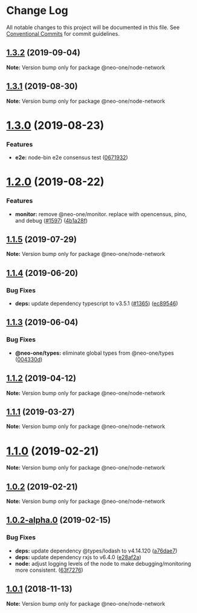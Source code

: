 # Change Log

All notable changes to this project will be documented in this file.
See [Conventional Commits](https://conventionalcommits.org) for commit guidelines.

## [1.3.2](https://github.com/neo-one-suite/neo-one/compare/@neo-one/node-network@1.3.1...@neo-one/node-network@1.3.2) (2019-09-04)

**Note:** Version bump only for package @neo-one/node-network





## [1.3.1](https://github.com/neo-one-suite/neo-one/compare/@neo-one/node-network@1.3.0...@neo-one/node-network@1.3.1) (2019-08-30)

**Note:** Version bump only for package @neo-one/node-network





# [1.3.0](https://github.com/neo-one-suite/neo-one/compare/@neo-one/node-network@1.2.0...@neo-one/node-network@1.3.0) (2019-08-23)


### Features

* **e2e:** node-bin e2e consensus test ([0671932](https://github.com/neo-one-suite/neo-one/commit/0671932))





# [1.2.0](https://github.com/neo-one-suite/neo-one/compare/@neo-one/node-network@1.1.5...@neo-one/node-network@1.2.0) (2019-08-22)


### Features

* **monitor:** remove @neo-one/monitor. replace with opencensus, pino, and debug ([#1597](https://github.com/neo-one-suite/neo-one/issues/1597)) ([4b1a28f](https://github.com/neo-one-suite/neo-one/commit/4b1a28f))





## [1.1.5](https://github.com/neo-one-suite/neo-one/compare/@neo-one/node-network@1.1.4...@neo-one/node-network@1.1.5) (2019-07-29)

**Note:** Version bump only for package @neo-one/node-network





## [1.1.4](https://github.com/neo-one-suite/neo-one/compare/@neo-one/node-network@1.1.3...@neo-one/node-network@1.1.4) (2019-06-20)


### Bug Fixes

* **deps:** update dependency typescript to v3.5.1 ([#1365](https://github.com/neo-one-suite/neo-one/issues/1365)) ([ec89546](https://github.com/neo-one-suite/neo-one/commit/ec89546))





## [1.1.3](https://github.com/neo-one-suite/neo-one/compare/@neo-one/node-network@1.1.2...@neo-one/node-network@1.1.3) (2019-06-04)


### Bug Fixes

* **@neo-one/types:** eliminate global types from @neo-one/types ([004330d](https://github.com/neo-one-suite/neo-one/commit/004330d))





## [1.1.2](https://github.com/neo-one-suite/neo-one/compare/@neo-one/node-network@1.1.1...@neo-one/node-network@1.1.2) (2019-04-12)

**Note:** Version bump only for package @neo-one/node-network





## [1.1.1](https://github.com/neo-one-suite/neo-one/compare/@neo-one/node-network@1.1.0...@neo-one/node-network@1.1.1) (2019-03-27)

**Note:** Version bump only for package @neo-one/node-network





# [1.1.0](https://github.com/neo-one-suite/neo-one/compare/@neo-one/node-network@1.0.2...@neo-one/node-network@1.1.0) (2019-02-21)

**Note:** Version bump only for package @neo-one/node-network





## [1.0.2](https://github.com/neo-one-suite/neo-one/compare/@neo-one/node-network@1.0.2-alpha.0...@neo-one/node-network@1.0.2) (2019-02-21)

**Note:** Version bump only for package @neo-one/node-network





## [1.0.2-alpha.0](https://github.com/neo-one-suite/neo-one/compare/@neo-one/node-network@1.0.1...@neo-one/node-network@1.0.2-alpha.0) (2019-02-15)


### Bug Fixes

* **deps:** update dependency @types/lodash to v4.14.120 ([a76dae7](https://github.com/neo-one-suite/neo-one/commit/a76dae7))
* **deps:** update dependency rxjs to v6.4.0 ([e28af2a](https://github.com/neo-one-suite/neo-one/commit/e28af2a))
* **node:** adjust logging levels of the node to make debugging/monitoring more consistent. ([63f7276](https://github.com/neo-one-suite/neo-one/commit/63f7276))





## [1.0.1](https://github.com/neo-one-suite/neo-one/compare/@neo-one/node-network@1.0.0...@neo-one/node-network@1.0.1) (2018-11-13)

**Note:** Version bump only for package @neo-one/node-network
